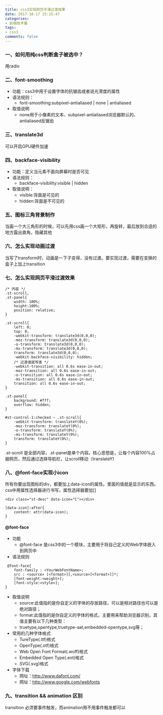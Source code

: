 ```yaml
---
title: css3实现网页平滑过渡效果
date: 2017-10-17 15:15:47
categories:
- 前端技术篇
tags:
- css3
comments: false
---
```


### 一、如何用纯css判断盒子被选中？
用radio

### 二、font-smoothing
- 功能：css3中用于设置字体的抗锯齿或者说光滑度的属性
- 语法规则：
    - font-smoothing:subpixel-antialiased | none | antialiased
- 取值说明
     - none用于小像素的文本、subpixel-antialiased浏览器默认的、antialiased反锯齿

### 三、translate3d
可以开启GPU硬件加速

### 四、backface-visibility
- 功能：定义当元素不面向屏幕时是否可见
- 语法规则：
    - backface-visibility:visible | hidden
- 取值说明：
    - visible:背面是可见的
    - hidden:背面是不可见的

### 五、图标三角背景制作
当画一个大三角形的时候，可以先用css画一个大矩形，再旋转，最后放到合适的地方露出直角，隐藏其他

### 六、怎么实现动画过渡
当写了transform时，动画是一下子变得，没有过渡。要实现过渡，需要在变换的盒子上加上transition

### 七、怎么实现网页平滑过渡效果

```
/* 内容 */
.st-scroll,
.st-panel{
    width: 100%;
    height:100%;
    position: relative; 
}

.st-scroll{
    left: 0;
    top: 0;
    -webkit-transform: translate3d(0,0,0);
    -moz-transform: translate3d(0,0,0);
    -o-transform: translate3d(0,0,0);
    -ms-transform: translate3d(0,0,0);
    transform: translate3d(0,0,0);
    -webkit-backface-visibility: hidden;
    /* 过渡谁就写谁 */
    -webkit-transition: all 0.6s ease-in-out; 
    -moz-transition: all 0.6s ease-in-out;
    -o-transition: all 0.6s ease-in-out;
    -ms-transition: all 0.6s ease-in-out;
    transition: all 0.6s ease-in-out;
}

.st-panel{
    background: #fff;
    overflow: hidden;
}

#st-control-1:checked ~ .st-scroll{
    -webkit-transform: translateY(0%);
    -moz-transform: translateY(0%);
    -o-transform: translateY(0%);
    -ms-transform: translateY(0%);
    transform: translateY(0%);
}
```

.st-scroll 是全部内容，.st-panel是单个内容。核心思想是，让每个内容100%占据网页，然后通过选择导航栏，让scroll移动（translateY)

### 八、@font-face实现小icon
所有你要出现图标的div，都要加上data-icon的属性。里面的值就是显示的东西。css中用属性选择器进行书写，属性选择器要加[]


```
<div class="st-desc" data-icon="C"></div>

[data-icon]:after{
    content: attr(data-icon);
}
```

#### @font-face
- 功能
    - @font-face 是css3中的一个模块，主要用于将自己定义的Web字体嵌入到网页中
- 语法规则
    
```
 @font-face{
    font-family : <YourWebFontName>;
    src : <source> [<format>][,<source>[<format>]]*;
    [font-weight:<weight>];
    [font-style:<style>];
}
```

- 取值说明
    - source:此值指的是你自定义的字体的存放路径，可以是相对路径也可以是绝对路径；
    - format:此值指的是你自定义的字体的格式，主要用来帮助浏览器识别，其值主要有以下几种类型：
    - truetype,opentype,truetype-aat,embedded-opentype,svg等；
- 常用的几种字体格式
    - TureType(.ttf)格式
    - OpenType(.otf)格式
    - Web Open Font Format(.woff)格式
    - Embedded Open Type(.eot)格式
    - SVG(.svg)格式
- 字体下载
    - 网址：http://www.dafont.com/
    - 网址：http://www.google.com/webfonts

### 九、transition && animation 区别
transition 必须要事件触发，而animation用不用事件触发都可以

